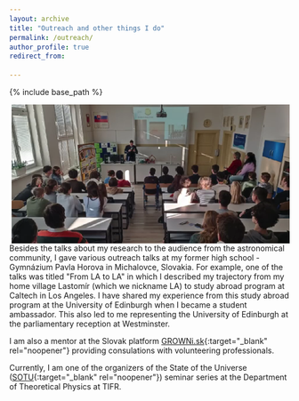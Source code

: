 ```yaml
---
layout: archive
title: "Outreach and other things I do"
permalink: /outreach/
author_profile: true
redirect_from:

---
```


{% include base_path %}

<img align="right" src="/images/gph_outreachtalk.png" alt="My Image" width="500" height="250">

Besides the talks about my research to the audience from the astronomical community, I gave various outreach talks at my former high school - Gymnázium Pavla Horova in Michalovce, Slovakia. For example, one of the talks was titled "From LA to LA" in which I described my trajectory from my home village Lastomír (which we nickname LA) to study abroad program at Caltech in Los Angeles. I have shared my experience from this study abroad program at the University of Edinburgh when I became a student ambassador. This also led to me representing the University of Edinburgh at the parliamentary reception at Westminster.

I am also a mentor at the Slovak platform [GROWNi.sk](https://growni.sk/mentor/tomas-soltinsky?q=%C5%A1oltinsk%C3%BD&page=1){:target="_blank" rel="noopener"} providing consulations with volunteering professionals.

Currently, I am one of the organizers of the State of the Universe ([SOTU](https://theory.tifr.res.in/~sotu/){:target="_blank" rel="noopener"}) seminar series at the Department of Theoretical Physics at TIFR.
